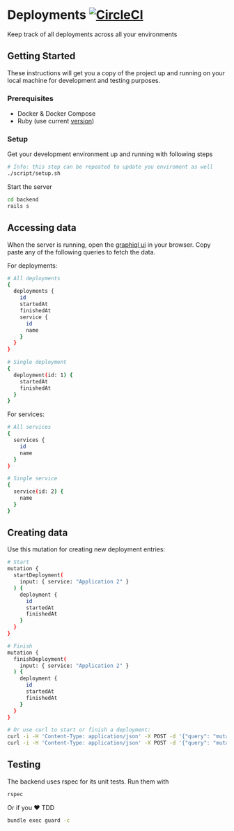 # Deployments [![CircleCI](https://circleci.com/gh/joinez/deployments.svg?style=svg)](https://circleci.com/gh/joinez/deployments)

Keep track of all deployments across all your environments

## Getting Started

These instructions will get you a copy of the project up and running on your
local machine for development and testing purposes.

### Prerequisites

- Docker & Docker Compose
- Ruby (use current [version](backend/.ruby-version))

### Setup

Get your development environment up and running with following steps

```sh
# Info: this step can be repeated to update you enviroment as well
./script/setup.sh
```

Start the server
```sh
cd backend
rails s
```

## Accessing data

When the server is running, open the [graphiql ui](http://localhost:3000/graphiql) in your browser. Copy paste any of the following queries to fetch the data.

For deployments:

```sh
# All deployments
{
  deployments {
    id
    startedAt
    finishedAt
    service {
      id
      name
    }
  }
}

# Single deployment
{
  deployment(id: 1) {
    startedAt
    finishedAt
  }
}
```

For services:

```sh
# All services
{
  services {
    id
    name
  }
}

# Single service
{
  service(id: 2) {
    name
  }
}
```

## Creating data

Use this mutation for creating new deployment entries:

```sh
# Start
mutation {
  startDeployment(
    input: { service: "Application 2" }
  ) {
    deployment {
      id
      startedAt
      finishedAt
    }
  }
}

# Finish
mutation {
  finishDeployment(
    input: { service: "Application 2" }
  ) {
    deployment {
      id
      startedAt
      finishedAt
    }
  }
}

# Or use curl to start or finish a deployment:
curl -i -H 'Content-Type: application/json' -X POST -d '{"query": "mutation { startDeployment(input: { service: \"Application 2\" }) { deployment { id } } }"}' localhost:3000/graphql
curl -i -H 'Content-Type: application/json' -X POST -d '{"query": "mutation { finishDeployment(input: { service: \"Application 2\" }) { deployment { id } } }"}' localhost:3000/graphql
```

## Testing

The backend uses rspec for its unit tests. Run them with

```sh
rspec
```

Or if you️ ❤️  TDD

```sh
bundle exec guard -c
```
